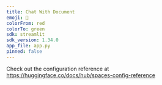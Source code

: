 ```yaml
---
title: Chat With Document
emoji: 📖
colorFrom: red
colorTo: green
sdk: streamlit
sdk_version: 1.34.0
app_file: app.py
pinned: false
---
```

Check out the configuration reference at https://huggingface.co/docs/hub/spaces-config-reference
